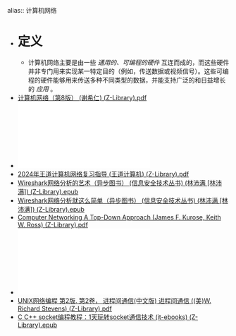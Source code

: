 alias:: 计算机网络

- # 定义
	- 计算机网络主要是由一些 *通用的、可编程的硬件* 互连而成的，而这些硬件并非专门用来实现某一特定目的（例如，传送数据或视频信号）。这些可编程的硬件能够用来传送多种不同类型的数据，并能支持广泛的和日益增长的 *应用* 。
- [计算机网络（第8版） (谢希仁) (Z-Library).pdf](../assets/计算机网络（第8版）_(谢希仁)_(Z-Library)_1698143529085_0.pdf)
- ![计算机网络：自顶向下方法(原书第7版) (詹姆斯·F.库罗斯) (Z-Library).pdf](../assets/计算机网络：自顶向下方法(原书第7版)_(詹姆斯·F.库罗斯)_(Z-Library)_1698143540090_0.pdf)
- [2024年王道计算机网络复习指导 (王道计算机) (Z-Library).pdf](../assets/2024年王道计算机网络复习指导_(王道计算机)_(Z-Library)_1698143547948_0.pdf)
- [Wireshark网络分析的艺术（异步图书） (信息安全技术丛书) (林沛满 [林沛满]) (Z-Library).epub](../assets/Wireshark网络分析的艺术（异步图书）_(信息安全技术丛书)_(林沛满_[林沛满])_(Z-Library)_1698144319239_0.epub)
- [Wireshark网络分析就这么简单（异步图书） (信息安全技术丛书) (林沛满 [林沛满]) (Z-Library).epub](../assets/Wireshark网络分析就这么简单（异步图书）_(信息安全技术丛书)_(林沛满_[林沛满])_(Z-Library)_1698144325628_0.epub)
- [Computer Networking A Top-Down Approach (James F. Kurose, Keith W. Ross) (Z-Library).pdf](../assets/Computer_Networking_A_Top-Down_Approach_(James_F._Kurose,_Keith_W._Ross)_(Z-Library)_1698240882109_0.pdf)
- ![UNIX网络编程  卷1  套接字联网API (（美）W.RichardStevens著) (Z-Library).pdf](../assets/UNIX网络编程_卷1_套接字联网API_(（美）W.RichardStevens著)_(Z-Library)_1699541344755_0.pdf)
- [UNIX网络编程  第2版. 第2卷， 进程间通信(中文版) 进程间通信 ((美)W. Richard Stevens) (Z-Library).pdf](../assets/UNIX网络编程_第2版._第2卷，_进程间通信(中文版)_进程间通信_((美)W._Richard_Stevens)_(Z-Library)_1699541349679_0.pdf)
- [C C++ socket编程教程：1天玩转socket通信技术 (it-ebooks) (Z-Library).epub](../assets/C_C++_socket编程教程：1天玩转socket通信技术_(it-ebooks)_(Z-Library)_1700580732766_0.epub)